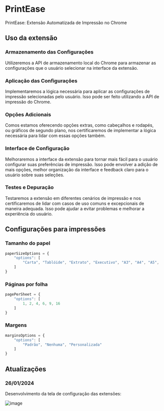 # PrintEase
PrintEase: Extensão Automatizada de Impressão no Chrome

## Uso da extensão
### Armazenamento das Configurações
Utilizeremos a API de armazenamento local do Chrome para armazenar as configurações que o usuário selecionar na interface da extensão.

### Aplicação das Configurações
Implementaremos a lógica necessária para aplicar as configurações de impressão selecionadas pelo usuário. Isso pode ser feito utilizando a API de impressão do Chrome.

### Opções Adicionais
Comos estamos oferecendo opções extras, como cabeçalhos e rodapés, ou gráficos de segundo plano, nos certificaremos de implementar a lógica necessária para lidar com essas opções também.

### Interface de Configuração
Melhoraremos a interface da extensão para tornar mais fácil para o usuário configurar suas preferências de impressão. Isso pode envolver a adição de mais opções, melhor organização da interface e feedback claro para o usuário sobre suas seleções.

### Testes e Depuração
Testaremos a extensão em diferentes cenários de impressão e nos certificaremos de lidar com casos de uso comuns e excepcionais de maneira adequada. Isso pode ajudar a evitar problemas e melhorar a experiência do usuário.

## Configurações para impressões
### Tamanho do papel
```javascript
paperSizeOptions = {
    "options": [
        "Carta", "Tablóide", "Extrato", "Executivo", "A3", "A4", "A5", "B4 (JIS)", "B5 (JIS)"
    ]
}
```

### Páginas por folha
```javascript
pagePerSheet = {
    "options": [
        1, 2, 4, 6, 9, 16
    ]
}
```

### Margens
```javascript
marginsOptions = {
    "options": [
        "Padrão", "Nenhuma", "Personalizada"
    ]
}
```

## Atualizações
### 26/01/2024
Desenvolvimento da tela de configuração das extensões:

![image](https://github.com/07042006/PrintEase/assets/50891842/d32a8472-81b3-4a29-a72d-318060182cc1)
